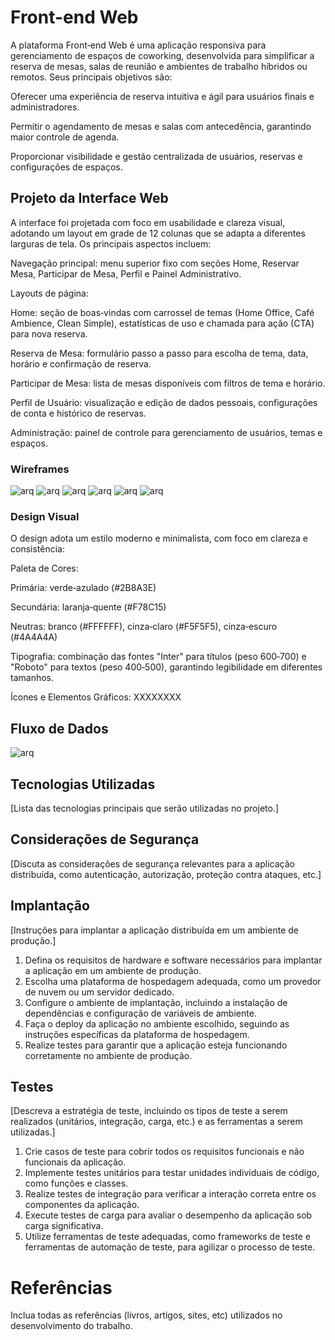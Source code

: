 # Front-end Web

A plataforma Front‑end Web é uma aplicação responsiva para gerenciamento de espaços de coworking, desenvolvida para simplificar a reserva de mesas, salas de reunião e ambientes de trabalho híbridos ou remotos. Seus principais objetivos são:

Oferecer uma experiência de reserva intuitiva e ágil para usuários finais e administradores.

Permitir o agendamento de mesas e salas com antecedência, garantindo maior controle de agenda.

Proporcionar visibilidade e gestão centralizada de usuários, reservas e configurações de espaços.

## Projeto da Interface Web

A interface foi projetada com foco em usabilidade e clareza visual, adotando um layout em grade de 12 colunas que se adapta a diferentes larguras de tela. Os principais aspectos incluem:

Navegação principal: menu superior fixo com seções Home, Reservar Mesa, Participar de Mesa, Perfil e Painel Administrativo.

Layouts de página:

Home: seção de boas‑vindas com carrossel de temas (Home Office, Café Ambience, Clean Simple), estatísticas de uso e chamada para ação (CTA) para nova reserva.

Reserva de Mesa: formulário passo a passo para escolha de tema, data, horário e confirmação de reserva.

Participar de Mesa: lista de mesas disponíveis com filtros de tema e horário.

Perfil de Usuário: visualização e edição de dados pessoais, configurações de conta e histórico de reservas.

Administração: painel de controle para gerenciamento de usuários, temas e espaços.

### Wireframes

![arq](https://github.com/ICEI-PUC-Minas-PMV-SI/pmv-si-2025-1-pe6-t2-turma-02-g4-sistema-para-coworking/blob/main/docs/img/Home.jpg)
![arq](https://github.com/ICEI-PUC-Minas-PMV-SI/pmv-si-2025-1-pe6-t2-turma-02-g4-sistema-para-coworking/blob/main/docs/img/Login.jpg)
![arq](https://github.com/ICEI-PUC-Minas-PMV-SI/pmv-si-2025-1-pe6-t2-turma-02-g4-sistema-para-coworking/blob/main/docs/img/Meet.jpg)
![arq](https://github.com/ICEI-PUC-Minas-PMV-SI/pmv-si-2025-1-pe6-t2-turma-02-g4-sistema-para-coworking/blob/main/docs/img/Mesa.jpg)
![arq](https://github.com/ICEI-PUC-Minas-PMV-SI/pmv-si-2025-1-pe6-t2-turma-02-g4-sistema-para-coworking/blob/main/docs/img/meeting.jpg)
![arq](https://github.com/ICEI-PUC-Minas-PMV-SI/pmv-si-2025-1-pe6-t2-turma-02-g4-sistema-para-coworking/blob/main/docs/img/profile.jpg)


### Design Visual

O design adota um estilo moderno e minimalista, com foco em clareza e consistência:

Paleta de Cores:

Primária: verde‑azulado (#2B8A3E)

Secundária: laranja‑quente (#F78C15)

Neutras: branco (#FFFFFF), cinza‑claro (#F5F5F5), cinza‑escuro (#4A4A4A)

Tipografia: combinação das fontes "Inter" para títulos (peso 600‑700) e "Roboto" para textos (peso 400‑500), garantindo legibilidade em diferentes tamanhos.

Ícones e Elementos Gráficos: XXXXXXXX

## Fluxo de Dados

![arq](https://github.com/ICEI-PUC-Minas-PMV-SI/pmv-si-2025-1-pe6-t2-turma-02-g4-sistema-para-coworking/blob/main/docs/img/fluxo_de_dados.png)

## Tecnologias Utilizadas
[Lista das tecnologias principais que serão utilizadas no projeto.]

## Considerações de Segurança

[Discuta as considerações de segurança relevantes para a aplicação distribuída, como autenticação, autorização, proteção contra ataques, etc.]

## Implantação

[Instruções para implantar a aplicação distribuída em um ambiente de produção.]

1. Defina os requisitos de hardware e software necessários para implantar a aplicação em um ambiente de produção.
2. Escolha uma plataforma de hospedagem adequada, como um provedor de nuvem ou um servidor dedicado.
3. Configure o ambiente de implantação, incluindo a instalação de dependências e configuração de variáveis de ambiente.
4. Faça o deploy da aplicação no ambiente escolhido, seguindo as instruções específicas da plataforma de hospedagem.
5. Realize testes para garantir que a aplicação esteja funcionando corretamente no ambiente de produção.

## Testes

[Descreva a estratégia de teste, incluindo os tipos de teste a serem realizados (unitários, integração, carga, etc.) e as ferramentas a serem utilizadas.]

1. Crie casos de teste para cobrir todos os requisitos funcionais e não funcionais da aplicação.
2. Implemente testes unitários para testar unidades individuais de código, como funções e classes.
3. Realize testes de integração para verificar a interação correta entre os componentes da aplicação.
4. Execute testes de carga para avaliar o desempenho da aplicação sob carga significativa.
5. Utilize ferramentas de teste adequadas, como frameworks de teste e ferramentas de automação de teste, para agilizar o processo de teste.

# Referências

Inclua todas as referências (livros, artigos, sites, etc) utilizados no desenvolvimento do trabalho.
